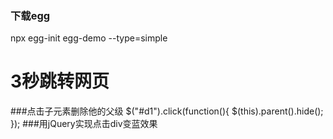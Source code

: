 ### 下载egg
npx egg-init egg-demo --type=simple
# 3秒跳转网页
<meta http-equiv="refresh" content="5;URL=/landing">
###点击子元素删除他的父级
$("#d1").click(function(){
    $(this).parent().hide();
});
###用jQuery实现点击div变蓝效果
<script src="../public/js/jquery1.js"></script>
        <script>
    $('.one').click(function(){
        $('.one').css({"background-color":"#0090ff"})
        $('.two').css({"background-color":"#e0e4e7"})
        $('.three').css({"background-color":"#e0e4e7"})
        $('.four').css({"background-color":"#e0e4e7"})
    })

### 安装模板依赖

npm install --save egg-view-nunjucks

### 配置插件

修改文件config/plugin.js

``` js
module.exports = {
  // had enabled by egg
  // static: {
  //   enable: true,
  // }
  nunjucks: {
    enable: true,
    package: 'egg-view-nunjucks',
  }
};
```

修改文件config/config.default.js

``` js
//添加下面的选项
config.view = {
defaultViewEngine: 'nunjucks'
}


